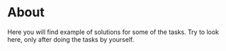 # About

Here you will find example of solutions for some of the tasks. Try to look here, only after doing the tasks by yourself.